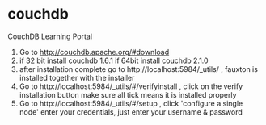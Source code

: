# couchdb
CouchDB Learning Portal

1. Go to http://couchdb.apache.org/#download
2. if 32 bit install couchdb 1.6.1 if 64bit install couchdb 2.1.0
3. after installation complete go to http://localhost:5984/_utils/ , fauxton is installed together with the installer
4. Go to http://localhost:5984/_utils/#/verifyinstall , click on the verify installation button make sure all tick means it is installed properly
5. Go to http://localhost:5984/_utils/#/setup , click 'configure a single node' enter your credentials, just enter your username & password
